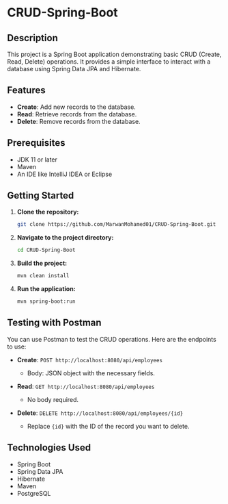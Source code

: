 # CRUD-Spring-Boot

## Description

This project is a Spring Boot application demonstrating basic CRUD (Create, Read, Delete) operations. It provides a simple interface to interact with a database using Spring Data JPA and Hibernate.

## Features

- **Create**: Add new records to the database.
- **Read**: Retrieve records from the database.
- **Delete**: Remove records from the database.

## Prerequisites

- JDK 11 or later
- Maven
- An IDE like IntelliJ IDEA or Eclipse

## Getting Started

1. **Clone the repository:**

    ```bash
    git clone https://github.com/MarwanMohamed01/CRUD-Spring-Boot.git
    ```

2. **Navigate to the project directory:**

    ```bash
    cd CRUD-Spring-Boot
    ```

3. **Build the project:**

    ```bash
    mvn clean install
    ```

4. **Run the application:**

    ```bash
    mvn spring-boot:run
    ```

## Testing with Postman

You can use Postman to test the CRUD operations. Here are the endpoints to use:

- **Create**: `POST http://localhost:8080/api/employees`
    - Body: JSON object with the necessary fields.

- **Read**: `GET http://localhost:8080/api/employees`
    - No body required.

- **Delete**: `DELETE http://localhost:8080/api/employees/{id}`
    - Replace `{id}` with the ID of the record you want to delete.

## Technologies Used

- Spring Boot
- Spring Data JPA
- Hibernate
- Maven
- PostgreSQL



